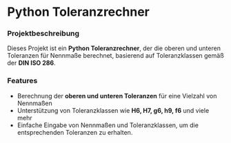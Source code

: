 <h1> Python Toleranzrechner </h1>
<h3>Projektbeschreibung</h3>
<p>Dieses Projekt ist ein <strong>Python Toleranzrechner</strong>, der die oberen und unteren Toleranzen für Nennmaße berechnet, basierend auf Toleranzklassen gemäß der <strong>DIN ISO 286</strong>.</p>
<h3>Features</h3>
<ul>
    <li>Berechnung der <strong>oberen und unteren Toleranzen</strong> für eine Vielzahl von Nennmaßen</li>
    <li>Unterstützung von Toleranzklassen wie <strong>H6, H7, g6, h9, f6</strong> und viele mehr</li>
    <li>Einfache Eingabe von Nennmaßen und Toleranzklassen, um die entsprechenden Toleranzen zu erhalten.</li>
</ul>